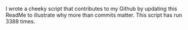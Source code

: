 I wrote a cheeky script that contributes to my Github by updating this ReadMe to illustrate why more than commits matter. This script has run 3388 times.